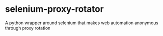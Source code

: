 # selenium-proxy-rotator
A python wrapper around selenium that makes web automation anonymous through proxy rotation
